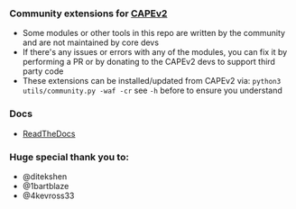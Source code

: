 ### Community extensions for [CAPEv2](https://github.com/kevoreilly/CAPEv2/)

* Some modules or other tools in this repo are written by the community and are not maintained by core devs
* If there's any issues or errors with any of the modules, you can fix it by performing a PR or by donating to the CAPEv2 devs to support third party code
* These extensions can be installed/updated from CAPEv2 via: `python3 utils/community.py -waf -cr` see `-h` before to ensure you understand

### Docs
* [ReadTheDocs](https://capev2.readthedocs.io/en/latest/#)

### Huge special thank you to:
* @ditekshen
* @1bartblaze
* @4kevross33

